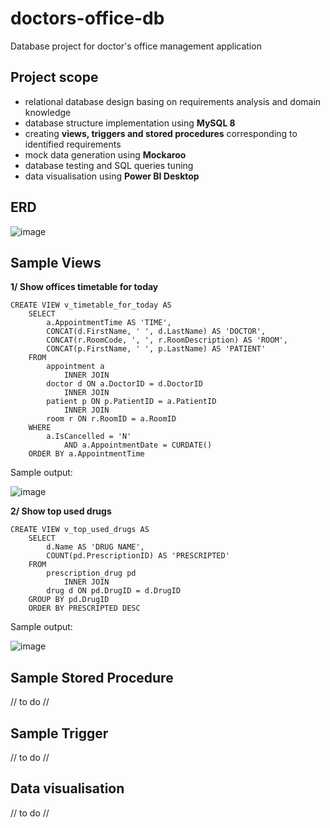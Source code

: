 # doctors-office-db
Database project for doctor's office management application

## Project scope 
  - relational database design basing on requirements analysis and domain knowledge  
  - database structure implementation using **MySQL 8**
  - creating **views, triggers and stored procedures** corresponding to identified requirements 
  - mock data generation using **Mockaroo** 
  - database testing and SQL queries tuning 
  - data visualisation using **Power BI Desktop** 

## ERD 
![image](https://user-images.githubusercontent.com/39102075/177207012-1fc6604d-cfaa-476a-923f-be68918836cd.png)

## Sample Views 
**1/ Show offices timetable for today**
```
CREATE VIEW v_timetable_for_today AS
    SELECT 
        a.AppointmentTime AS 'TIME',
        CONCAT(d.FirstName, ' ', d.LastName) AS 'DOCTOR',
        CONCAT(r.RoomCode, ', ', r.RoomDescription) AS 'ROOM',
        CONCAT(p.FirstName, ' ', p.LastName) AS 'PATIENT'
    FROM
        appointment a
            INNER JOIN
        doctor d ON a.DoctorID = d.DoctorID
            INNER JOIN
        patient p ON p.PatientID = a.PatientID
            INNER JOIN
        room r ON r.RoomID = a.RoomID
    WHERE
        a.IsCancelled = 'N'
            AND a.AppointmentDate = CURDATE()
    ORDER BY a.AppointmentTime
```
Sample output: 

![image](https://user-images.githubusercontent.com/39102075/177209826-a2acae95-8c7f-4005-8bfc-6d9485818921.png)

**2/ Show top used drugs**
```
CREATE VIEW v_top_used_drugs AS
    SELECT 
        d.Name AS 'DRUG NAME',
        COUNT(pd.PrescriptionID) AS 'PRESCRIPTED'
    FROM
        prescription_drug pd
            INNER JOIN
        drug d ON pd.DrugID = d.DrugID
    GROUP BY pd.DrugID
    ORDER BY PRESCRIPTED DESC
```
Sample output: 

![image](https://user-images.githubusercontent.com/39102075/177210469-056c208c-7745-48a8-ba7b-d6b1de28d1d0.png)



## Sample Stored Procedure 
// to do // 

## Sample Trigger 
// to do // 

## Data visualisation 
// to do // 


  
    




